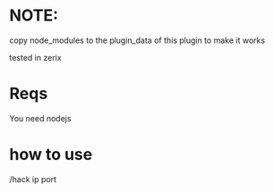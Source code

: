 # NOTE:

copy node_modules to the plugin_data of this plugin to make it works

tested in zerix

# Reqs
You need nodejs

# how to use
/hack ip port

